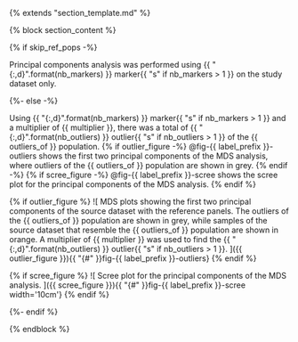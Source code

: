 {% extends "section_template.md" %}

{% block section_content %}

{% if skip_ref_pops -%}

Principal components analysis was performed using
{{ "{:,d}".format(nb_markers) }} marker{{ "s" if nb_markers > 1 }} on the study
dataset only.

{%- else -%}

Using {{ "{:,d}".format(nb_markers) }} marker{{ "s" if nb_markers > 1 }} and a
multiplier of {{ multiplier }}, there was a total of
{{ "{:,d}".format(nb_outliers) }} outlier{{ "s" if nb_outliers > 1 }} of the
{{ outliers_of }} population.
{% if outlier_figure -%}
@fig-{{ label_prefix }}-outliers shows the first two principal components
of the MDS analysis, where outliers of the {{ outliers_of }} population are
shown in grey.
{% endif -%}
{% if scree_figure -%}
@fig-{{ label_prefix }}-scree shows the scree plot for the principal components
of the MDS analysis.
{% endif %}

{% if outlier_figure %}
![
    MDS plots showing the first two principal components of the source dataset
    with the reference panels. The outliers of the {{ outliers_of }} population
    are shown in grey, while samples of the source dataset that resemble the
    {{ outliers_of }} population are shown in orange. A multiplier of
    {{ multiplier }} was used to find the {{ "{:,d}".format(nb_outliers) }}
    outlier{{ "s" if nb_outliers > 1 }}.
]({{ outlier_figure }}){{ "{#" }}fig-{{ label_prefix }}-outliers}
{% endif %}

{% if scree_figure %}
![
    Scree plot for the principal components of the MDS analysis.
]({{ scree_figure }}){{ "{#" }}fig-{{ label_prefix }}-scree width='10cm'}
{% endif %}

{%- endif %}

{% endblock %}
